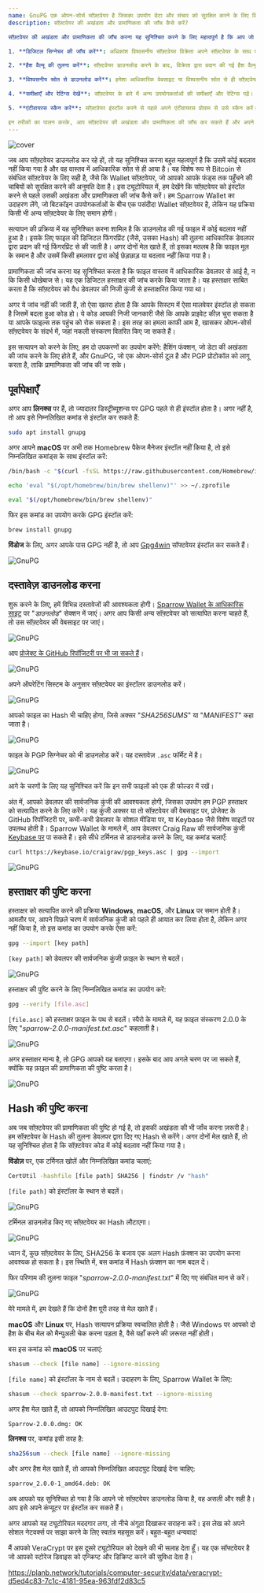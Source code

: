 ```yaml
---
name: GnuPG एक ओपन-सोर्स सॉफ़्टवेयर है जिसका उपयोग डेटा और संचार को सुरक्षित करने के लिए किया जाता है। यह एन्क्रिप्शन और डिजिटल सिग्नेचर जैसी सुविधाएँ प्रदान करता है, जिससे आप अपनी जानकारी को सुरक्षित रख सकते हैं और यह सुनिश्चित कर सकते हैं कि आपके संदेश सही व्यक्ति तक पहुँचें। यह सॉफ़्टवेयर GNU प्रोजेक्ट का हिस्सा है और इसे मुफ्त में इस्तेमाल किया जा सकता है।
description: सॉफ़्टवेयर की अखंडता और प्रामाणिकता की जाँच कैसे करें?

सॉफ़्टवेयर की अखंडता और प्रामाणिकता की जाँच करना यह सुनिश्चित करने के लिए महत्वपूर्ण है कि आप जो सॉफ़्टवेयर इंस्टॉल कर रहे हैं वह सुरक्षित और विश्वसनीय है। यहाँ कुछ तरीके दिए गए हैं जिनसे आप यह जाँच सकते हैं:

1. **डिजिटल सिग्नेचर की जाँच करें**: अधिकांश विश्वसनीय सॉफ़्टवेयर विक्रेता अपने सॉफ़्टवेयर के साथ एक डिजिटल सिग्नेचर प्रदान करते हैं। यह सिग्नेचर यह सुनिश्चित करता है कि सॉफ़्टवेयर को किसी ने छेड़ा नहीं है और यह सही स्रोत से आया है।

2. **हैश वैल्यू की तुलना करें**: सॉफ़्टवेयर डाउनलोड करने के बाद, विक्रेता द्वारा प्रदान की गई हैश वैल्यू (जैसे SHA-256) के साथ डाउनलोड की गई फ़ाइल की हैश वैल्यू की तुलना करें। अगर दोनों वैल्यू समान हैं, तो सॉफ़्टवेयर सुरक्षित है।

3. **विश्वसनीय स्रोत से डाउनलोड करें**: हमेशा आधिकारिक वेबसाइट या विश्वसनीय स्रोत से ही सॉफ़्टवेयर डाउनलोड करें। अनजान या संदिग्ध वेबसाइटों से सॉफ़्टवेयर डाउनलोड करने से बचें।

4. **समीक्षाएँ और रेटिंग्स देखें**: सॉफ़्टवेयर के बारे में अन्य उपयोगकर्ताओं की समीक्षाएँ और रेटिंग्स पढ़ें। इससे आपको सॉफ़्टवेयर की विश्वसनीयता के बारे में जानकारी मिल सकती है।

5. **एंटीवायरस स्कैन करें**: सॉफ़्टवेयर इंस्टॉल करने से पहले अपने एंटीवायरस प्रोग्राम से उसे स्कैन करें। यह किसी भी संभावित वायरस या मैलवेयर का पता लगाने में मदद करेगा।

इन तरीकों का पालन करके, आप सॉफ़्टवेयर की अखंडता और प्रामाणिकता की जाँच कर सकते हैं और अपने डिवाइस को सुरक्षित रख सकते हैं।
---
```

![cover](assets/cover.webp)

जब आप सॉफ़्टवेयर डाउनलोड कर रहे हों, तो यह सुनिश्चित करना बहुत महत्वपूर्ण है कि उसमें कोई बदलाव नहीं किया गया है और वह वास्तव में आधिकारिक स्रोत से ही आया है। यह विशेष रूप से Bitcoin से संबंधित सॉफ़्टवेयर के लिए सही है, जैसे कि Wallet सॉफ़्टवेयर, जो आपको आपके फंड्स तक पहुँचने की चाबियों को सुरक्षित करने की अनुमति देता है। इस ट्यूटोरियल में, हम देखेंगे कि सॉफ़्टवेयर को इंस्टॉल करने से पहले उसकी अखंडता और प्रामाणिकता की जांच कैसे करें। हम Sparrow Wallet का उदाहरण लेंगे, जो बिटकॉइन उपयोगकर्ताओं के बीच एक पसंदीदा Wallet सॉफ़्टवेयर है, लेकिन यह प्रक्रिया किसी भी अन्य सॉफ़्टवेयर के लिए समान होगी।

सत्यापन की प्रक्रिया में यह सुनिश्चित करना शामिल है कि डाउनलोड की गई फाइल में कोई बदलाव नहीं हुआ है। इसके लिए फाइल की डिजिटल फिंगरप्रिंट (जैसे, उसका Hash) की तुलना आधिकारिक डेवलपर द्वारा प्रदान की गई फिंगरप्रिंट से की जाती है। अगर दोनों मेल खाते हैं, तो इसका मतलब है कि फाइल मूल के समान है और उसमें किसी हमलावर द्वारा कोई छेड़छाड़ या बदलाव नहीं किया गया है।

प्रामाणिकता की जांच करना यह सुनिश्चित करता है कि फाइल वास्तव में आधिकारिक डेवलपर से आई है, न कि किसी धोखेबाज से। यह एक डिजिटल हस्ताक्षर की जांच करके किया जाता है। यह हस्ताक्षर साबित करता है कि सॉफ़्टवेयर को वैध डेवलपर की निजी कुंजी से हस्ताक्षरित किया गया था।

अगर ये जांच नहीं की जाती हैं, तो ऐसा खतरा होता है कि आपके सिस्टम में ऐसा मालवेयर इंस्टॉल हो सकता है जिसमें बदला हुआ कोड हो। ये कोड आपकी निजी जानकारी जैसे कि आपके प्राइवेट कीज़ चुरा सकता है या आपके फाइल्स तक पहुंच को रोक सकता है। इस तरह का हमला काफी आम है, खासकर ओपन-सोर्स सॉफ़्टवेयर के संदर्भ में, जहां नकली संस्करण वितरित किए जा सकते हैं।

इस सत्यापन को करने के लिए, हम दो उपकरणों का उपयोग करेंगे: हैशिंग फंक्शन, जो डेटा की अखंडता की जांच करने के लिए होते हैं, और GnuPG, जो एक ओपन-सोर्स टूल है और PGP प्रोटोकॉल को लागू करता है, ताकि प्रामाणिकता की जांच की जा सके।

## पूर्वापेक्षाएँ

अगर आप **लिनक्स** पर हैं, तो ज्यादातर डिस्ट्रीब्यूशन्स पर GPG पहले से ही इंस्टॉल होता है। अगर नहीं है, तो आप इसे निम्नलिखित कमांड से इंस्टॉल कर सकते हैं:

```bash
sudo apt install gnupg
```

अगर आपने **macOS** पर अभी तक Homebrew पैकेज मैनेजर इंस्टॉल नहीं किया है, तो इसे निम्नलिखित कमांड्स के साथ इंस्टॉल करें:

```bash
/bin/bash -c "$(curl -fsSL https://raw.githubusercontent.com/Homebrew/install/HEAD/install.sh)"
```

```bash
echo 'eval "$(/opt/homebrew/bin/brew shellenv)"' >> ~/.zprofile
```

```bash
eval "$(/opt/homebrew/bin/brew shellenv)"
```

फिर इस कमांड का उपयोग करके GPG इंस्टॉल करें:

```bash
brew install gnupg
```

**विंडोज** के लिए, अगर आपके पास GPG नहीं है, तो आप [Gpg4win](https://www.gpg4win.org/) सॉफ्टवेयर इंस्टॉल कर सकते हैं।

![GnuPG](assets/notext/01.webp)

## दस्तावेज़ डाउनलोड करना

शुरू करने के लिए, हमें विभिन्न दस्तावेजों की आवश्यकता होगी। [Sparrow Wallet के आधिकारिक साइट](https://sparrowwallet.com/download/) पर "*डाउनलोड*" सेक्शन में जाएं। अगर आप किसी अन्य सॉफ़्टवेयर को सत्यापित करना चाहते हैं, तो उस सॉफ़्टवेयर की वेबसाइट पर जाएं।

![GnuPG](assets/notext/02.webp)

आप [प्रोजेक्ट के GitHub रिपॉजिटरी पर भी जा सकते हैं](https://github.com/sparrowwallet/sparrow/releases)।

![GnuPG](assets/notext/03.webp)

अपने ऑपरेटिंग सिस्टम के अनुसार सॉफ़्टवेयर का इंस्टॉलर डाउनलोड करें।

![GnuPG](assets/notext/04.webp)

आपको फाइल का Hash भी चाहिए होगा, जिसे अक्सर "*SHA256SUMS*" या "*MANIFEST*" कहा जाता है।

![GnuPG](assets/notext/05.webp)

फाइल के PGP सिग्नेचर को भी डाउनलोड करें। यह दस्तावेज़ `.asc` फॉर्मेट में है।

![GnuPG](assets/notext/06.webp)

आगे के चरणों के लिए यह सुनिश्चित करें कि इन सभी फाइलों को एक ही फोल्डर में रखें।

अंत में, आपको डेवलपर की सार्वजनिक कुंजी की आवश्यकता होगी, जिसका उपयोग हम PGP हस्ताक्षर को सत्यापित करने के लिए करेंगे। यह कुंजी अक्सर या तो सॉफ़्टवेयर की वेबसाइट पर, प्रोजेक्ट के GitHub रिपॉजिटरी पर, कभी-कभी डेवलपर के सोशल मीडिया पर, या Keybase जैसे विशेष साइटों पर उपलब्ध होती है। Sparrow Wallet के मामले में, आप डेवलपर Craig Raw की सार्वजनिक कुंजी [Keybase पर](https://keybase.io/craigraw) पा सकते हैं। इसे सीधे टर्मिनल से डाउनलोड करने के लिए, यह कमांड चलाएँ:

```bash
curl https://keybase.io/craigraw/pgp_keys.asc | gpg --import
```

![GnuPG](assets/notext/07.webp)

## हस्ताक्षर की पुष्टि करना

हस्ताक्षर को सत्यापित करने की प्रक्रिया **Windows**, **macOS**, और **Linux** पर समान होती है। आमतौर पर, आपने पिछले चरण में सार्वजनिक कुंजी को पहले ही आयात कर लिया होता है, लेकिन अगर नहीं किया है, तो इस कमांड का उपयोग करके ऐसा करें:

```bash
gpg --import [key path]
```

`[key path]` को डेवलपर की सार्वजनिक कुंजी फ़ाइल के स्थान से बदलें।

![GnuPG](assets/notext/08.webp)

हस्ताक्षर की पुष्टि करने के लिए निम्नलिखित कमांड का उपयोग करें:

```bash
gpg --verify [file.asc]
```

`[file.asc]` को हस्ताक्षर फ़ाइल के पथ से बदलें। स्पैरो के मामले में, यह फ़ाइल संस्करण 2.0.0 के लिए "*sparrow-2.0.0-manifest.txt.asc*" कहलाती है।

![GnuPG](assets/notext/09.webp)

अगर हस्ताक्षर मान्य है, तो GPG आपको यह बताएगा। इसके बाद आप अगले चरण पर जा सकते हैं, क्योंकि यह फ़ाइल की प्रामाणिकता की पुष्टि करता है।

![GnuPG](assets/notext/10.webp)

## Hash की पुष्टि करना

अब जब सॉफ़्टवेयर की प्रामाणिकता की पुष्टि हो गई है, तो इसकी अखंडता की भी जाँच करना ज़रूरी है। हम सॉफ़्टवेयर के Hash की तुलना डेवलपर द्वारा दिए गए Hash से करेंगे। अगर दोनों मेल खाते हैं, तो यह सुनिश्चित होता है कि सॉफ़्टवेयर कोड में कोई बदलाव नहीं किया गया है।

**विंडोज़** पर, एक टर्मिनल खोलें और निम्नलिखित कमांड चलाएं:

```bash
CertUtil -hashfile [file path] SHA256 | findstr /v "hash"
```

`[file path]` को इंस्टॉलर के स्थान से बदलें।

![GnuPG](assets/notext/11.webp)

टर्मिनल डाउनलोड किए गए सॉफ़्टवेयर का Hash लौटाएगा।

![GnuPG](assets/notext/12.webp)

ध्यान दें, कुछ सॉफ़्टवेयर के लिए, SHA256 के बजाय एक अलग Hash फ़ंक्शन का उपयोग करना आवश्यक हो सकता है। इस स्थिति में, बस कमांड में Hash फ़ंक्शन का नाम बदल दें।

फिर परिणाम की तुलना फाइल "*sparrow-2.0.0-manifest.txt*" में दिए गए संबंधित मान से करें।

![GnuPG](assets/notext/13.webp)

मेरे मामले में, हम देखते हैं कि दोनों हैश पूरी तरह से मेल खाते हैं।

**macOS** और **Linux** पर, Hash सत्यापन प्रक्रिया स्वचालित होती है। जैसे Windows पर आपको दो हैश के बीच मेल को मैन्युअली चेक करना पड़ता है, वैसे यहाँ करने की ज़रूरत नहीं होती।

बस इस कमांड को **macOS** पर चलाएं:

```bash
shasum --check [file name] --ignore-missing
```

`[file name]` को इंस्टॉलर के नाम से बदलें। उदाहरण के लिए, Sparrow Wallet के लिए:

```bash
shasum --check sparrow-2.0.0-manifest.txt --ignore-missing
```

अगर हैश मेल खाते हैं, तो आपको निम्नलिखित आउटपुट दिखाई देगा:

```bash
Sparrow-2.0.0.dmg: OK
```

**लिनक्स** पर, कमांड इसी तरह है:

```bash
sha256sum --check [file name] --ignore-missing
```

और अगर हैश मेल खाते हैं, तो आपको निम्नलिखित आउटपुट दिखाई देना चाहिए:

```bash
sparrow_2.0.0-1_amd64.deb: OK
```

अब आपको यह सुनिश्चित हो गया है कि आपने जो सॉफ़्टवेयर डाउनलोड किया है, वह असली और सही है। आप इसे अपने कंप्यूटर पर इंस्टॉल कर सकते हैं।

अगर आपको यह ट्यूटोरियल मददगार लगा, तो नीचे अंगूठा दिखाकर सराहना करें। इस लेख को अपने सोशल नेटवर्क्स पर साझा करने के लिए स्वतंत्र महसूस करें। बहुत-बहुत धन्यवाद!

मैं आपको VeraCrypt पर इस दूसरे ट्यूटोरियल को देखने की भी सलाह देता हूँ। यह एक सॉफ्टवेयर है जो आपको स्टोरेज डिवाइस को एन्क्रिप्ट और डिक्रिप्ट करने की सुविधा देता है।

https://planb.network/tutorials/computer-security/data/veracrypt-d5ed4c83-7c1c-4181-95ea-963fdf2d83c5